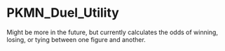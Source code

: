 # PKMN_Duel_Utility
Might be more in the future, but currently calculates the odds of winning, losing, or tying between one figure and another.
